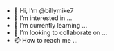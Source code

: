 - 👋 Hi, I’m @billymike7
- 👀 I’m interested in ...
- 🌱 I’m currently learning ...
- 💞️ I’m looking to collaborate on ...
- 📫 How to reach me ...

<!---
billymike7/billymike7 is an expert in blockchain because its `README.md` (this file) appears on your GitHub profile.
You can click the Preview link to take a look at your changes.
--->
